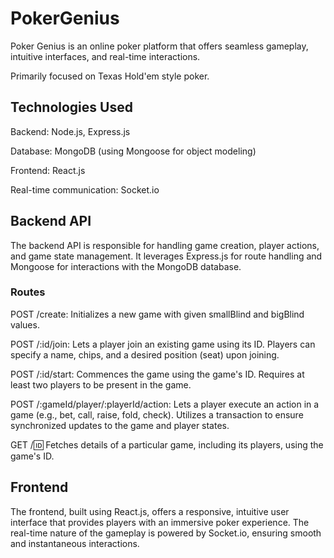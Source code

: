 # PokerGenius
Poker Genius is an online poker platform that offers seamless gameplay, intuitive interfaces, and real-time interactions.

Primarily focused on Texas Hold'em style poker. 

## **Technologies Used**

Backend: Node.js, Express.js

Database: MongoDB (using Mongoose for object modeling)

Frontend: React.js

Real-time communication: Socket.io


## **Backend API**

The backend API is responsible for handling game creation, player actions, and game state management. It leverages Express.js for route handling and Mongoose for interactions with the MongoDB database.

### Routes

POST /create: Initializes a new game with given smallBlind and bigBlind values.

POST /:id/join: Lets a player join an existing game using its ID. Players can specify a name, chips, and a desired position (seat) upon joining.

POST /:id/start: Commences the game using the game's ID. Requires at least two players to be present in the game.

POST /:gameId/player/:playerId/action: Lets a player execute an action in a game (e.g., bet, call, raise, fold, check). Utilizes a transaction to ensure synchronized updates to the game and player states.

GET /:id: Fetches details of a particular game, including its players, using the game's ID.

## **Frontend**
The frontend, built using React.js, offers a responsive, intuitive user interface that provides players with an immersive poker experience. The real-time nature of the gameplay is powered by Socket.io, ensuring smooth and instantaneous interactions.
